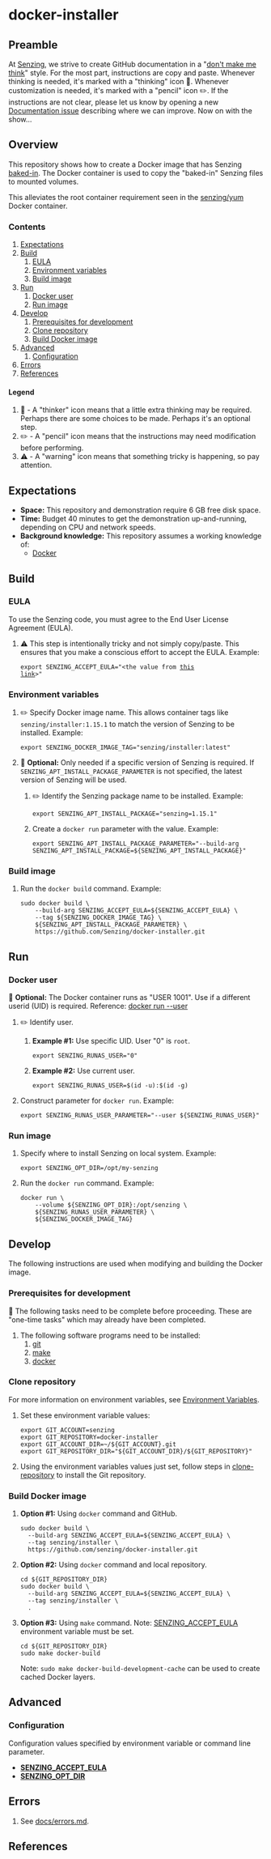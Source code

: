 # docker-installer

## Preamble

At [Senzing](http://senzing.com),
we strive to create GitHub documentation in a
"[don't make me think](https://github.com/Senzing/knowledge-base/blob/master/WHATIS/dont-make-me-think.md)" style.
For the most part, instructions are copy and paste.
Whenever thinking is needed, it's marked with a "thinking" icon :thinking:.
Whenever customization is needed, it's marked with a "pencil" icon :pencil2:.
If the instructions are not clear, please let us know by opening a new
[Documentation issue](https://github.com/Senzing/template-python/issues/new?template=documentation_request.md)
describing where we can improve.   Now on with the show...

## Overview

This repository shows how to create a Docker image that has Senzing
[baked-in](https://github.com/Senzing/knowledge-base/blob/master/WHATIS/baked-in.md).
The Docker container is used to copy the "baked-in" Senzing files to mounted volumes.

This alleviates the root container requirement seen in the
[senzing/yum](https://github.com/Senzing/docker-yum) Docker container.

### Contents

1. [Expectations](#expectations)
1. [Build](#build)
    1. [EULA](#eula)
    1. [Environment variables](#environment-variables)
    1. [Build image](#build-image)
1. [Run](#run)
    1. [Docker user](#docker-user)
    1. [Run image](#run-image)
1. [Develop](#develop)
    1. [Prerequisites for development](#prerequisites-for-development)
    1. [Clone repository](#clone-repository)
    1. [Build Docker image](#build-docker-image)
1. [Advanced](#advanced)
    1. [Configuration](#configuration)
1. [Errors](#errors)
1. [References](#references)

#### Legend

1. :thinking: - A "thinker" icon means that a little extra thinking may be required.
   Perhaps there are some choices to be made.
   Perhaps it's an optional step.
1. :pencil2: - A "pencil" icon means that the instructions may need modification before performing.
1. :warning: - A "warning" icon means that something tricky is happening, so pay attention.

## Expectations

- **Space:** This repository and demonstration require 6 GB free disk space.
- **Time:** Budget 40 minutes to get the demonstration up-and-running, depending on CPU and network speeds.
- **Background knowledge:** This repository assumes a working knowledge of:
  - [Docker](https://github.com/Senzing/knowledge-base/blob/master/WHATIS/docker.md)

## Build

### EULA

To use the Senzing code, you must agree to the End User License Agreement (EULA).

1. :warning: This step is intentionally tricky and not simply copy/paste.
   This ensures that you make a conscious effort to accept the EULA.
   Example:

    <code>export SENZING_ACCEPT_EULA="&lt;the value from [this link](https://github.com/Senzing/knowledge-base/blob/master/lists/environment-variables.md#senzing_accept_eula)&gt;"</code>

### Environment variables

1. :pencil2: Specify Docker image name.
   This allows container tags like `senzing/installer:1.15.1` to match the version of Senzing to be installed.
   Example:

    ```console
    export SENZING_DOCKER_IMAGE_TAG="senzing/installer:latest"
    ```

1. :thinking: **Optional:**
   Only needed if a specific version of Senzing is required.
   If `SENZING_APT_INSTALL_PACKAGE_PARAMETER` is not specified, the latest version of Senzing will be used.

    1. :pencil2: Identify the Senzing package name to be installed.
       Example:

        ```console
        export SENZING_APT_INSTALL_PACKAGE="senzing=1.15.1"
        ```

    1. Create a `docker run` parameter with the value.
       Example:

        ```console
        export SENZING_APT_INSTALL_PACKAGE_PARAMETER="--build-arg SENZING_APT_INSTALL_PACKAGE=${SENZING_APT_INSTALL_PACKAGE}"
        ```

### Build image

1. Run the `docker build` command.
   Example:

    ```console
    sudo docker build \
        --build-arg SENZING_ACCEPT_EULA=${SENZING_ACCEPT_EULA} \
        --tag ${SENZING_DOCKER_IMAGE_TAG} \
        ${SENZING_APT_INSTALL_PACKAGE_PARAMETER} \
        https://github.com/Senzing/docker-installer.git
    ```

## Run

### Docker user

:thinking: **Optional:**  The Docker container runs as "USER 1001".
Use if a different userid (UID) is required.
Reference: [docker run --user](https://docs.docker.com/engine/reference/run/#user)

1. :pencil2: Identify user.
    1. **Example #1:** Use specific UID. User "0" is `root`.

        ```console
        export SENZING_RUNAS_USER="0"
        ```

    1. **Example #2:** Use current user.

        ```console
        export SENZING_RUNAS_USER=$(id -u):$(id -g)
        ```

1. Construct parameter for `docker run`.
   Example:

    ```console
    export SENZING_RUNAS_USER_PARAMETER="--user ${SENZING_RUNAS_USER}"
    ```

### Run image

1. Specify where to install Senzing on local system.
   Example:

    ```console
    export SENZING_OPT_DIR=/opt/my-senzing
    ```

1. Run the `docker run` command.
   Example:

    ```console
    docker run \
        --volume ${SENZING_OPT_DIR}:/opt/senzing \
        ${SENZING_RUNAS_USER_PARAMETER} \
        ${SENZING_DOCKER_IMAGE_TAG}
    ```

## Develop

The following instructions are used when modifying and building the Docker image.

### Prerequisites for development

:thinking: The following tasks need to be complete before proceeding.
These are "one-time tasks" which may already have been completed.

1. The following software programs need to be installed:
    1. [git](https://github.com/Senzing/knowledge-base/blob/master/HOWTO/install-git.md)
    1. [make](https://github.com/Senzing/knowledge-base/blob/master/HOWTO/install-make.md)
    1. [docker](https://github.com/Senzing/knowledge-base/blob/master/HOWTO/install-docker.md)

### Clone repository

For more information on environment variables,
see [Environment Variables](https://github.com/Senzing/knowledge-base/blob/master/lists/environment-variables.md).

1. Set these environment variable values:

    ```console
    export GIT_ACCOUNT=senzing
    export GIT_REPOSITORY=docker-installer
    export GIT_ACCOUNT_DIR=~/${GIT_ACCOUNT}.git
    export GIT_REPOSITORY_DIR="${GIT_ACCOUNT_DIR}/${GIT_REPOSITORY}"
    ```

1. Using the environment variables values just set, follow steps in [clone-repository](https://github.com/Senzing/knowledge-base/blob/master/HOWTO/clone-repository.md) to install the Git repository.

### Build Docker image

1. **Option #1:** Using `docker` command and GitHub.

    ```console
    sudo docker build \
      --build-arg SENZING_ACCEPT_EULA=${SENZING_ACCEPT_EULA} \
      --tag senzing/installer \
      https://github.com/senzing/docker-installer.git
    ```

1. **Option #2:** Using `docker` command and local repository.

    ```console
    cd ${GIT_REPOSITORY_DIR}
    sudo docker build \
      --build-arg SENZING_ACCEPT_EULA=${SENZING_ACCEPT_EULA} \
      --tag senzing/installer \
      .
    ```

1. **Option #3:** Using `make` command.
   Note: [SENZING_ACCEPT_EULA](#eula) environment variable must be set.

    ```console
    cd ${GIT_REPOSITORY_DIR}
    sudo make docker-build
    ```

    Note: `sudo make docker-build-development-cache` can be used to create cached Docker layers.

## Advanced

### Configuration

Configuration values specified by environment variable or command line parameter.

- **[SENZING_ACCEPT_EULA](https://github.com/Senzing/knowledge-base/blob/master/lists/environment-variables.md#senzing_accept_eula)**
- **[SENZING_OPT_DIR](https://github.com/Senzing/knowledge-base/blob/master/lists/environment-variables.md#senzing_opt_dir)**

## Errors

1. See [docs/errors.md](docs/errors.md).

## References
